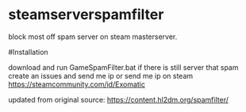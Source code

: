 # steamserverspamfilter
block most off spam server on steam masterserver.

#Installation

download and run GameSpamFilter.bat
if there is still server that spam create an issues and send me ip or send me ip on steam https://steamcommunity.com/id/Exomatic

updated from original source: https://content.hl2dm.org/spamfilter/
